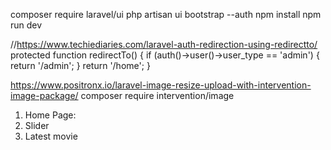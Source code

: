 composer require laravel/ui
php artisan ui bootstrap --auth
npm install 
npm run dev

//https://www.techiediaries.com/laravel-auth-redirection-using-redirectto/
  protected function redirectTo()
    {
        if (auth()->user()->user_type == 'admin') {
            return '/admin';
        }
        return '/home';
    }



https://www.positronx.io/laravel-image-resize-upload-with-intervention-image-package/
composer require intervention/image


1. Home Page: 
2. Slider
3. Latest movie